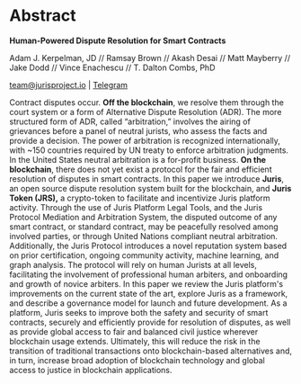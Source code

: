 
# Abstract  

**Human-Powered Dispute Resolution for Smart Contracts** 

Adam J. Kerpelman, JD // Ramsay Brown // Akash Desai // Matt Mayberry // Jake Dodd  // Vince Enachescu  // T. Dalton Combs, PhD

[team@jurisproject.io][1] \| [Telegram][2]

Contract disputes occur. **Off the blockchain**, we resolve them through the court system or a form of Alternative Dispute Resolution \(ADR\). The more structured form of ADR, called “arbitration,” involves the airing of grievances before a panel of neutral jurists, who assess the facts and provide a decision. The power of arbitration is recognized internationally, with \~150 countries required by UN treaty to enforce arbitration judgments. In the United States neutral arbitration is a for-profit business. **On the blockchain**, there does not yet exist a protocol for the fair and efficient resolution of disputes in smart contracts. In this paper we introduce **Juris**, an open source dispute resolution system built for the blockchain, and **Juris Token \(JRS\),** a crypto-token to facilitate and incentivize Juris platform activity. Through the use of Juris Platform Legal Tools, and the Juris Protocol Mediation and Arbitration System, the disputed outcome of any smart contract, or standard contract, may be peacefully resolved among involved parties, or through United Nations compliant neutral arbitration. Additionally, the Juris Protocol introduces a novel reputation system based on prior certification, ongoing community activity, machine learning, and graph analysis. The protocol will rely on human Jurists at all levels, facilitating the involvement of professional human arbiters, and onboarding and growth of novice arbiters. In this paper we review the Juris platform's improvements on the current state of the art, explore Juris as a framework, and describe a governance model for launch and future development. As a platform, Juris seeks to improve both the safety and security of smart contracts, securely and efficiently provide for resolution of disputes, as well as provide global access to fair and balanced civil justice wherever blockchain usage extends. Ultimately, this will reduce the risk in the transition of traditional transactions onto blockchain-based alternatives and, in turn, increase broad adoption of blockchain technology and global access to justice in blockchain applications. 

[1]:	mailto:team@juriscoin.io
[2]:	https://t.me/jurisproject
